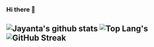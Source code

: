 ### Hi there 👋

![Jayanta's github stats](https://github-readme-stats.vercel.app/api?username=jayantapaul-18&show_icons=true&count_private=true&include_all_commits=true&theme=transparent&hide=contribs)
![Top Lang's](https://github-readme-stats.vercel.app/api/top-langs/?username=jayantapaul-18&theme=transparent)
![GitHub Streak](https://github-readme-streak-stats.herokuapp.com?user=jayantapaul-18&theme=transparent)
---
<!--
**jayantapaul-18/jayantapaul-18** is a ✨ _special_ ✨ repository because its `README.md` (this file) appears on your GitHub profile.
🔖 View the badges I unlocked in [GitHub](https://github.com/jayantapaul-18?tab=achievements)
Here are some ideas to get you started:

- 🔭 I’m currently working on ...
- 🌱 I’m currently learning ...
- 👯 I’m looking to collaborate on ...
- 🤔 I’m looking for help with ...
- 💬 Ask me about ...
- 📫 How to reach me: ...
- 😄 Pronouns: ...
- ⚡ Fun fact: ...
-->
